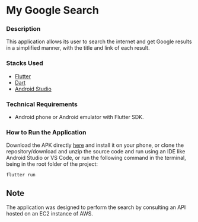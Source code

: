 # My Google Search

### Description

This application allows its user to search the internet and get Google results in a simplified manner, with the title and link of each result.

### Stacks Used

* [Flutter](https://docs.flutter.dev/)
* [Dart](https://dart.dev/tools/dart-doc)
* [Android Studio](https://developer.android.com/studio)

### Technical Requirements

* Android phone or Android emulator with Flutter SDK.

### How to Run the Application

Download the APK directly [here](https://github.com/dgomesdev/my_Google_search/releases/download/v.1.0/MyGoogleSearch.apk) and install it on your phone, or clone the repository/download and unzip the source code and run using an IDE like Android Studio or VS Code, or run the following command in the terminal, being in the root folder of the project:

```
flutter run
```

## Note

The application was designed to perform the search by consulting an API hosted on an EC2 instance of AWS.